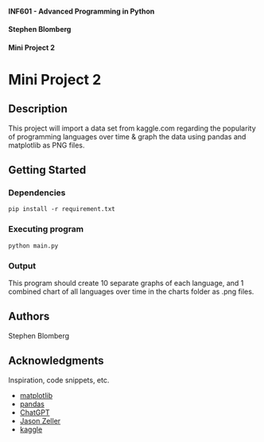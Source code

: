#### INF601 - Advanced Programming in Python
#### Stephen Blomberg
#### Mini Project 2


# Mini Project 2

## Description

This project will import a data set from kaggle.com regarding the popularity of programming languages over time & graph the data using pandas and matplotlib as PNG files.

## Getting Started

### Dependencies

```
pip install -r requirement.txt
```

### Executing program

```
python main.py
```

### Output

This program should create 10 separate graphs of each language, and 1 combined chart of all languages over time in the charts folder as .png files.

## Authors

Stephen Blomberg

## Acknowledgments

Inspiration, code snippets, etc.
* [matplotlib](https://matplotlib.org/stable/tutorials/pyplot.html)
* [pandas](https://pandas.pydata.org/pandas-docs/stable/getting_started/overview.html)
* [ChatGPT](https://chatgpt.com/share/66f2f3f2-576c-8002-a1d0-db78dc44ef34)
* [Jason Zeller](https://www.youtube.com/@profzeller)
* [kaggle](https://www.kaggle.com/code/anantchambiyal/01-most-popular-programming-languages-2004-2024)
